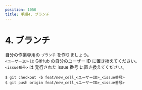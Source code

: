 ```yaml
---
position: 1050
title: 手順4. ブランチ
---
```


# 4. ブランチ

自分の作業専用の `ブランチ` を作りましょう。  
`<ユーザーID>` は GitHub の自分のユーザー ID に置き換えてください。  
`<issue番号>` は 発行された issue 番号 に置き換えてください。

```
$ git checkout -b feat/new_cell_<ユーザーID>_<issue番号>
$ git push origin feat/new_cell_<ユーザーID>_<issue番号>
```
